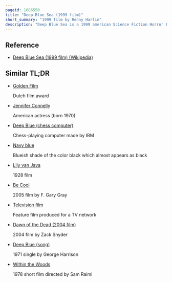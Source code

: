```yaml
---
pageid: 1086550
title: "Deep Blue Sea (1999 film)"
short_summary: "1999 film by Renny Harlin"
description: "Deep Blue Sea is a 1999 american Science Fiction Horror Film directed by Renny Harlin and starring Saffron Burrows, Thomas Jane, Samuel L. Jackson, Michael Rapaport, and Ll Cool J. It is the first Film of the same Series. Set in an isolated Underwater Facility the Film follows a Team of Scientists and their Research on Mako Sharks to help fight Alzheimer's Disease. The Situation plunges into Chaos when Multiple genetically modified Sharks go on a Rampage and flood the Facility."
---
```


## Reference

- [Deep Blue Sea (1999 film) (Wikipedia)](https://en.wikipedia.org/?curid=1086550)

## Similar TL;DR

- [Golden Film](/tldr/en/golden-film)

  Dutch film award

- [Jennifer Connelly](/tldr/en/jennifer-connelly)

  American actress (born 1970)

- [Deep Blue (chess computer)](/tldr/en/deep-blue-chess-computer)

  Chess-playing computer made by IBM

- [Navy blue](/tldr/en/navy-blue)

  Blueish shade of the color black which almost appears as black

- [Lily van Java](/tldr/en/lily-van-java)

  1928 film

- [Be Cool](/tldr/en/be-cool)

  2005 film by F. Gary Gray

- [Television film](/tldr/en/television-film)

  Feature film produced for a TV network

- [Dawn of the Dead (2004 film)](/tldr/en/dawn-of-the-dead-2004-film)

  2004 film by Zack Snyder

- [Deep Blue (song)](/tldr/en/deep-blue-song)

  1971 single by George Harrison

- [Within the Woods](/tldr/en/within-the-woods)

  1978 short film directed by Sam Raimi
